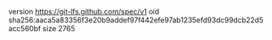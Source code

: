 version https://git-lfs.github.com/spec/v1
oid sha256:aaca5a83356f3e20b9addef97f442efe97ab1235efd93dc99dcb22d5acc560bf
size 2765
